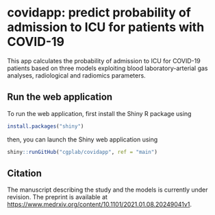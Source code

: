 # covidapp: predict probability of admission to ICU for patients with COVID-19

This app calculates the probability of admission to ICU for COVID-19 patients based on three models  exploiting blood laboratory-arterial gas analyses, radiological and radiomics parameters.  

## Run the web application

To run the web application, first install the Shiny R package using

``` r
install.packages("shiny")
```

then, you can launch the Shiny web application using

``` r
shiny::runGitHub("cgplab/covidapp", ref = "main")
```

## Citation

The manuscript describing the study and the models is currently under revision. The preprint is available at https://www.medrxiv.org/content/10.1101/2021.01.08.20249041v1. 

